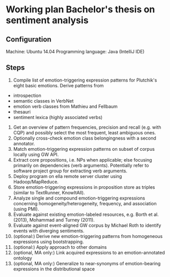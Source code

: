 # Working plan Bachelor's thesis on sentiment analysis

## Configuration
Machine: Ubuntu 14.04
Programming language: Java (IntelliJ IDE)

## Steps

1. Compile list of emotion-triggering expression patterns for Plutchik's eight basic emotions. Derive patterns from
  * introspection
  * semantic classes in VerbNet
  * emotion verb classes from Mathieu and Fellbaum
  * thesauri
  * sentiment lexica (highly associated verbs)
1. Get an overview of pattern frequencies, precision and recall (e.g. with CQP) and possibly select the most frequent, least ambiguous ones.
1. Optionally cross-check emotion class belongingness with a second annotator.
1. Match emotion-triggering expression patterns on subset of corpus locally using GW API.
1. Extract core propositions, i.e. NPs when applicable; else focusing primarily on dependencies (verb arguments). Potentially refer to software project group for extracting verb arguments.
1. Deploy program on ella remote server cluster using Hadoop/MapReduce.
1. Store emotion-triggering expressions in proposition store as triples (similar to TextRunner, KnowItAll). 
1. Analyze single and compound emotion-triggering expressions concerning homogeneity/heterogeneity, frequency, and association (using PMI).
1. Evaluate against existing emotion-labeled resources, e.g. Borth et al. (2013), Mohammad and Turney (2011).
1. Evaluate against event-aligned GW corpus by Michael Roth to identify events with diverging sentiments.
1. (optional:) Derive new emotion-triggering patterns from homogeneous expressions using bootstrapping.
1. (optional:) Apply approach to other domains
1. (optional, MA only:) Link acquired expressions to an emotion-annotated ontology
1. (optional, MA only:) Generalize to near-synonyms of emotion-bearing expressions in the distributional space
